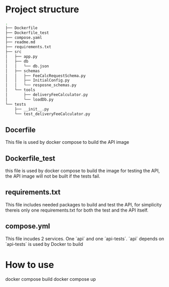 # Project structure

```bash
.
├── Dockerfile
├── Dockerfile_test
├── compose.yaml
├── readme.md
├── requirements.txt
├── src
│   ├── app.py
│   ├── db
│   │   └── db.json
│   ├── schemas
│   │   ├── FeeCalcRequestSchema.py
│   │   ├── InitialConfig.py
│   │   └── resposne_schemas.py
│   └── tools
│       ├── deliveryFeeCalculator.py
│       └── loadDb.py
└── tests
    ├── __init__.py
    └── test_deliveryFeeCalculator.py
```


## Docerfile
This file is used by docker compose to build the API image

## Dockerfile_test
this file is used by docker compose to build the image for testing the API, the API image will not be built if the tests fail.

## requirements.txt
This file includes needed packages to build and test the API, for simplicity thereis only one requirements.txt for both the test and the API itself.

## compose.yml
This file incudes 2 services. One ´api´ and one ´api-tests´. ´api´ depends on ´api-tests´ is used by Docker to build 

# How to use
docker compose build
docker compose up 
